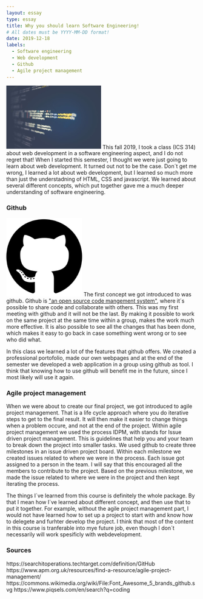```yaml
---
layout: essay
type: essay
title: Why you should learn Software Engineering!
# All dates must be YYYY-MM-DD format!
date: 2019-12-18
labels:
  - Software engineering
  - Web development 
  - Github 
  - Agile project management
---
```

<img class="ui medium left floated rounded image" src="../images/code.jpg" style="width:250px;">
This fall 2019, I took a class (ICS 314) about web development in a software engineering aspect, and I do not regret that! When I started this semester, I thought we were just going to learn about web development. It turned out not to be the case. Don´t get me wrong, I learned a lot about web development, but I learned so much more than just the understadning of HTML, CSS and javascript. We learned about several different concepts, which put together gave me a much deeper understanding of software engineering. 


<h3>Github</h3>
<img class="ui medium right floated rounded image" src="../images/github.png" style="width:200px;">
The first concept we got introduced to was github. Github is <a href="https://searchitoperations.techtarget.com/definition/GitHub">"an open source code mangement system"</a>, where it´s possible to share code and collaborate with others. This was my first meeting with github and it will not be the last. By making it possible to work on the same project at the same time within a group, makes the work much more effective. It is also possible to see all the changes that has been done, which makes it easy to go back in case something went wrong or to see who did what.

In this class we learned a lot of the features that github offers. We created a professional portofolio, made our own webpages and at the end of the semester we developed a web application in a group using github as tool. I think that knowing how to use github will benefit me in the future, since I most likely will use it again. 

	
<h3>Agile project management</h3>
When we were about to create our final project, we got introduced to agile project management. That is a life cycle approach where you do iterative steps to get to the final result. It will then make it easier to change things when a problem occure, and not at the end of the project. Within agile project management we used the process IDPM, with stands for Issue driven project management. This is guidelines that help you and your team to break down the project into smaller tasks. We used github to create three milestones in an issue driven project board. Within each milestone we created issues related to where we were in the process. Each issue got assigned to a person in the team. I will say that this encouraged all the members to contribute to the project. Based on the previous milestone, we made the issue related to where we were in the project and then kept iterating the process.


The things I´ve learned from this course is definitely the whole package. By that I mean how I´ve learned about different concept, and then use that to put it together. For example, without the agile project management part, I would not have learned how to set up a project to start with and know how to delegete and furhter develop the project. I think that most of the content in this course is tranferable into mye future job, even though I don´t necessarily will work spesificly with webdevelopment. 



<h3>Sources </h3>
https://searchitoperations.techtarget.com/definition/GitHub
https://www.apm.org.uk/resources/find-a-resource/agile-project-management/
https://commons.wikimedia.org/wiki/File:Font_Awesome_5_brands_github.svg
https://www.piqsels.com/en/search?q=coding

